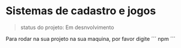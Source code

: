 <h1> Sistemas de cadastro e jogos </h1>

>status do projeto: Em desnvolvimento

Para rodar na sua projeto na sua maquina, por favor digite
´´´
npm
´´´
